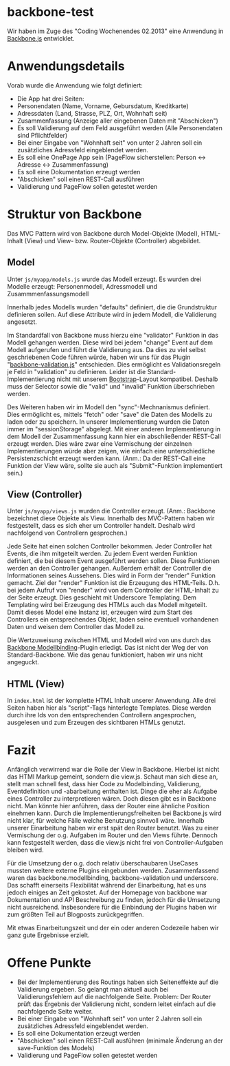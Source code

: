 backbone-test
=============

Wir haben im Zuge des "Coding Wochenendes 02.2013" eine Anwendung in [Backbone.js](http://www.github.com/documentcloud/backbone) entwicklet.


Anwendungsdetails
=================

Vorab wurde die Anwendung wie folgt definiert:

* Die App hat drei Seiten: 
 * Personendaten (Name, Vorname, Gebursdatum, Kreditkarte)
 * Adressdaten (Land, Strasse, PLZ, Ort, Wohnhaft seit)
 * Zusammenfassung (Anzeige aller eingebenen Daten mit "Abschicken")
* Es soll Validierung auf dem Feld ausgeführt werden (Alle Personendaten sind Pflichtfelder)
* Bei einer Eingabe von "Wohnhaft seit" von unter 2 Jahren soll ein zusätzliches Adressfeld eingeblendet werden.
* Es soll eine OnePage App sein (PageFlow sicherstellen: Person <-> Adresse <-> Zusammenfassung)
* Es soll eine Dokumentation erzeugt werden
* "Abschicken" soll einen REST-Call ausführen
* Validierung und PageFlow sollen getestet werden

Struktur von Backbone
=====================

Das MVC Pattern wird von Backbone durch Model-Objekte (Model), HTML-Inhalt (View) und View- bzw. Router-Objekte (Controller) abgebildet.

Model
-----

Unter `js/myapp/models.js` wurde das Modell erzeugt.
Es wurden drei Modelle erzeugt: Personenmodell, Adressmodell und Zusammmenfassungsmodell

Innerhalb jedes Modells wurden "defaults" definiert, die die Grundstruktur definieren sollen.
Auf diese Attribute wird in jedem Modell, die Validierung angesetzt.

Im Standardfall von Backbone muss hierzu eine "validator" Funktion in das Modell gehangen werden. 
Diese wird bei jedem "change" Event auf dem Modell aufgerufen und führt die Validierung aus.
Da dies zu viel selbst geschriebenen Code führen würde, haben wir uns für das Plugin "[backbone-validation.js](http://www.github.com/thedersen/backbone.validation)" entschieden.
Dies ermöglicht es Validationsregeln je Feld in "validation" zu definieren.
Leider ist die Standard-Implementierung nicht mit unserem [Bootstrap](http://www.github.com/twitter/Bootstrap)-Layout kompatibel.
Deshalb muss der Selector sowie die "valid" und "invalid" Funktion überschrieben werden.

Des Weiteren haben wir im Modell den "sync"-Mechnanismus definiert. 
Dies ermöglicht es, mittels "fetch" oder "save" die Daten des Modells zu laden oder zu speichern.
In unserer Implementierung wurden die Daten immer im "sessionStorage" abgelegt.
Mit einer anderen Implementierung in dem Modell der Zusammenfassung kann hier ein abschließender REST-Call erzeugt werden.
Dies wäre zwar eine Vermischung der einzelnen Implementierungen würde aber zeigen, wie einfach eine unterschiedliche Persistenzschicht erzeugt werden kann.
(Anm.: Da der REST-Call eine Funktion der View wäre, sollte sie auch als "Submit"-Funktion implementiert sein.)

View (Controller)
-----------------

Unter `js/myapp/views.js` wurden die Controller erzeugt.
(Anm.: Backbone bezeichnet diese Objekte als View. Innerhalb des MVC-Pattern haben wir festgestellt, 
dass es sich eher um Controller handelt. Deshalb wird nachfolgend von Controllern gesprochen.)

Jede Seite hat einen solchen Controller bekommen.
Jeder Controller hat Events, die ihm mitgeteilt werden. Zu jedem Event werden Funktion definiert, die bei diesem Event
ausgeführt werden sollen. Diese Funktionen werden an den Controller gehangen.
Außerdem erhält der Controller die Informationen seines Aussehens. Dies wird in Form der "render" Funktion gemacht.
Ziel der "render" Funktion ist die Erzeugung des HTML-Teils. D.h. bei jedem Aufruf von "render" wird von dem
Controller der HTML-Inhalt zu der Seite erzeugt. Dies geschieht mit Underscore Templating. Dem Templating wird bei 
Erzeugung des HTMLs auch das Modell mitgeteilt. Damit dieses Model eine Instanz ist, erzeugen wird zum Start des Controllers
ein entsprechendes Objekt, laden seine eventuell vorhandenen Daten und weisen dem Controller das Modell zu.

Die Wertzuweisung zwischen HTML und Modell wird von uns durch das 
[Backbone Modellbinding](http://github.com/derickbailey/backbone.modelbinding)-Plugin erledigt. Das ist nicht der
Weg der von Standard-Backbone. Wie das genau funktioniert, haben wir uns nicht angeguckt.

HTML (View)
-----------

In `index.html` ist der komplette HTML Inhalt unserer Anwendung. Alle drei Seiten haben hier als "script"-Tags hinterlegte
Templates. Diese werden durch ihre Ids von den entsprechenden Controllern angesprochen, ausgelesen und zum Erzeugen des 
sichtbaren HTMLs genutzt.

Fazit
=====
Anfänglich verwirrend war die Rolle der View in Backbone. 
Hierbei ist nicht das HTMl Markup gemeint, sondern die view.js.
Schaut man sich diese an, stellt man schnell fest, dass hier Code zu Modelbinding, Validierung, Eventdefinition und -abarbeitung enthalten ist. 
Dinge die eher als Aufgabe eines Controller zu interpretieren wären. 
Doch diesen gibt es in Backbone nicht.
Man könnte hier anführen, dass der Router eine ähnliche Position einehmen kann.
Durch die Implementierungsfreiheiten bei Backbone.js wird nicht klar, für welche Fälle welche Benutzung sinnvoll wäre.
Innerhalb unserer Einarbeitung haben wir erst spät den Router benutzt. Was zu einer Vermischung der o.g. Aufgaben im Router und den Views führte.
Dennoch kann festgestellt werden, dass die view.js nicht frei von Controller-Aufgaben bleiben wird.

Für die Umsetzung der o.g. doch relativ überschaubaren UseCases mussten weitere externe Plugins eingebunden werden. 
Zusammenfassend waren das backbone.modellbinding, backbone-validation und underscore. 
Das schafft einerseits Flexibilität während der Einarbeitung, hat es uns jedoch einiges an Zeit gekostet. 
Auf der Homepage von backbone war Dokumentation und API Beschreibung zu finden, jedoch für die Umsetzung nicht ausreichend. 
Insbesondere für die Einbindung der Plugins haben wir zum größten Teil auf Blogposts zurückgegriffen.

Mit etwas Einarbeitungszeit und der ein oder anderen Codezeile haben wir ganz gute Ergebnisse erzielt.     


Offene Punkte
=============
* Bei der Implementierung des Routings haben sich Seiteneffekte auf die Validierung ergeben. So gelangt man aktuell auch bei Validierungsfehlern auf die nachfolgende Seite. Problem: Der Router prüft das Ergebnis der Validierung nicht, sondern leitet einfach auf die nachfolgende Seite weiter. 
* Bei einer Eingabe von "Wohnhaft seit" von unter 2 Jahren soll ein zusätzliches Adressfeld eingeblendet werden.
* Es soll eine Dokumentation erzeugt werden
* "Abschicken" soll einen REST-Call ausführen (minimale Änderung an der save-Funktion des Models)
* Validierung und PageFlow sollen getestet werden







